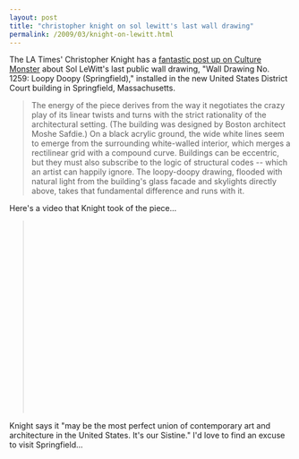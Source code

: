 ```yaml
---
layout: post
title: "christopher knight on sol lewitt's last wall drawing"
permalink: /2009/03/knight-on-lewitt.html
---
```


<p>The LA Times' Christopher Knight has a <a href="http://latimesblogs.latimes.com/culturemonster/2009/03/sol-lewitt-fina.html">fantastic post up on Culture Monster</a> about Sol LeWitt's last public wall drawing, "Wall Drawing No. 1259: Loopy Doopy (Springfield)," installed in the new United States District Court building in Springfield, Massachusetts.  </p>

<blockquote>
  <p>The energy of the piece derives from the way it negotiates the crazy play of its linear twists and turns with the strict rationality of the architectural setting. (The building was designed by Boston architect Moshe Safdie.) On a black acrylic ground, the wide white lines seem to emerge from the surrounding white-walled interior, which merges a rectilinear grid with a compound curve. Buildings can be eccentric, but they must also subscribe to the logic of structural codes -- which an artist can happily ignore. The loopy-doopy drawing, flooded with natural light from the building's glass facade and skylights directly above, takes that fundamental difference and runs with it.</p>
</blockquote>

<p>Here's a video that Knight took of the piece...</p>

<blockquote>
  <p><object width="425" height="344"><param name="movie" value="http://www.youtube.com/v/cyccPNf58Dc&amp;hl=en&amp;fs=1"></param><param name="allowFullScreen" value="true"></param><param name="allowscriptaccess" value="always"></param><embed src="https://www.youtube.com/v/cyccPNf58Dc&amp;hl=en&amp;fs=1" type="application/x-shockwave-flash" allowscriptaccess="always" allowfullscreen="true" width="425" height="344"></embed></object></p>
</blockquote>

<p>Knight says it "may be the most perfect union of contemporary art and architecture in the United States. It's our Sistine."  I'd love to find an excuse to visit Springfield...</p>



